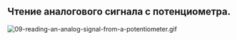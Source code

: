 ## Чтение аналогового сигнала с потенциометра.

![09-reading-an-analog-signal-from-a-potentiometer.gif](content/09-reading-an-analog-signal-from-a-potentiometer.gif)